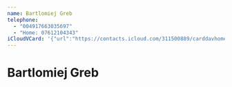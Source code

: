 ```yaml
---
name: Bartlomiej Greb
telephone:
  - "004917663035697"
  - "Home: 07612104343"
iCloudVCard: '{"url":"https://contacts.icloud.com/311500889/carddavhome/card/YzFmMzA5YzEtYmZkNC00ZWE2LTk3Y2ItZWVhZDNjZThkYTRm.vcf","etag":"\"kmfhej0a\"","data":"BEGIN:VCARD\r\nVERSION:3.0\r\nFN:\r\nN:Greb;Bartlomiej;;;\r\nUID:c1f309c1-bfd4-4ea6-97cb-eead3ce8da4f\r\nPRODID:ez-vcard 0.9.13-fc\r\nREV:2025-04-03T22:06:25Z\r\nORG:;\r\nPHOTO;VALUE=uri:https://gateway.icloud.com/contacts/311500889/ck/card/aa24c\r\n 707e65b97b2b3c48c73dee972e5\r\nTEL;TYPE=CELL:004917663035697\r\nTEL;TYPE=HOME:07612104343\r\nEND:VCARD"}'
---
```

# Bartlomiej Greb